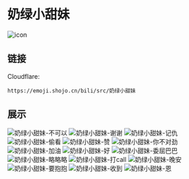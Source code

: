 # 奶绿小甜妹
![icon](https://emoji.shojo.cn/bili/src/奶绿小甜妹/icon.png)
## 链接
Cloudflare:
```
https://emoji.shojo.cn/bili/src/奶绿小甜妹
```
## 展示
![奶绿小甜妹-不可以](https://emoji.shojo.cn/bili/src/奶绿小甜妹/奶绿小甜妹-不可以.png)
![奶绿小甜妹-谢谢](https://emoji.shojo.cn/bili/src/奶绿小甜妹/奶绿小甜妹-谢谢.png)
![奶绿小甜妹-记仇](https://emoji.shojo.cn/bili/src/奶绿小甜妹/奶绿小甜妹-记仇.png)
![奶绿小甜妹-偷看](https://emoji.shojo.cn/bili/src/奶绿小甜妹/奶绿小甜妹-偷看.png)
![奶绿小甜妹-赞](https://emoji.shojo.cn/bili/src/奶绿小甜妹/奶绿小甜妹-赞.png)
![奶绿小甜妹-你不对劲](https://emoji.shojo.cn/bili/src/奶绿小甜妹/奶绿小甜妹-你不对劲.png)
![奶绿小甜妹-加油](https://emoji.shojo.cn/bili/src/奶绿小甜妹/奶绿小甜妹-加油.png)
![奶绿小甜妹-好](https://emoji.shojo.cn/bili/src/奶绿小甜妹/奶绿小甜妹-好.png)
![奶绿小甜妹-委屈巴巴](https://emoji.shojo.cn/bili/src/奶绿小甜妹/奶绿小甜妹-委屈巴巴.png)
![奶绿小甜妹-略略略](https://emoji.shojo.cn/bili/src/奶绿小甜妹/奶绿小甜妹-略略略.png)
![奶绿小甜妹-打call](https://emoji.shojo.cn/bili/src/奶绿小甜妹/奶绿小甜妹-打call.png)
![奶绿小甜妹-晚安](https://emoji.shojo.cn/bili/src/奶绿小甜妹/奶绿小甜妹-晚安.png)
![奶绿小甜妹-要抱抱](https://emoji.shojo.cn/bili/src/奶绿小甜妹/奶绿小甜妹-要抱抱.png)
![奶绿小甜妹-收到](https://emoji.shojo.cn/bili/src/奶绿小甜妹/奶绿小甜妹-收到.png)
![奶绿小甜妹-恩](https://emoji.shojo.cn/bili/src/奶绿小甜妹/奶绿小甜妹-恩.png)
